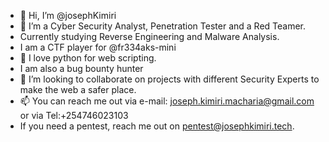- 👋 Hi, I’m @josephKimiri
- 👀 I’m a Cyber Security Analyst, Penetration Tester and a Red Teamer.
- Currently studying Reverse Engineering and Malware Analysis.
- I am a CTF player for @fr334aks-mini
- 🌱 I love python for web scripting.
- I am also a bug bounty hunter
- 💞️ I’m looking to collaborate on projects with different Security Experts to make the web a safer place.
- 📫 You can reach me out via e-mail: joseph.kimiri.macharia@gmail.com or via Tel:+254746023103
- If you need a pentest, reach me out on pentest@josephkimiri.tech.

<!---
josephKimiri/josephKimiri is a ✨ special ✨ repository because its `README.md` (this file) appears on your GitHub profile.
You can click the Preview link to take a look at your changes.
--->
